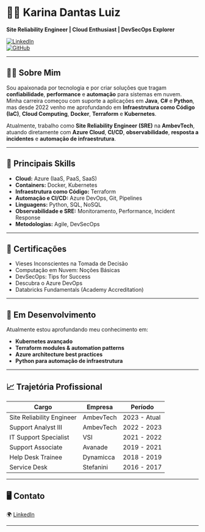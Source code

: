 # 👩‍💻 Karina Dantas Luiz

**Site Reliability Engineer | Cloud Enthusiast | DevSecOps Explorer**

[![LinkedIn](https://img.shields.io/badge/LinkedIn-Connect-blue?logo=linkedin)](https://www.linkedin.com/in/okarinadantas)  
[![GitHub](https://img.shields.io/badge/GitHub-Profile-black?logo=github)](https://github.com/okarinadantas)

---

## 🧑‍💻 Sobre Mim

Sou apaixonada por tecnologia e por criar soluções que tragam **confiabilidade**, **performance** e **automação** para sistemas em nuvem. Minha carreira começou com suporte a aplicações em **Java**, **C#** e **Python**, mas desde 2022 venho me aprofundando em **Infraestrutura como Código (IaC)**, **Cloud Computing**, **Docker**, **Terraform** e **Kubernetes**.

Atualmente, trabalho como **Site Reliability Engineer (SRE)** na **AmbevTech**, atuando diretamente com **Azure Cloud**, **CI/CD**, **observabilidade**, **resposta a incidentes** e **automação de infraestrutura**.

---

## 🚀 Principais Skills

- **Cloud:** Azure (IaaS, PaaS, SaaS)
- **Containers:** Docker, Kubernetes
- **Infraestrutura como Código:** Terraform
- **Automação e CI/CD:** Azure DevOps, Git, Pipelines
- **Linguagens:** Python, SQL, NoSQL
- **Observabilidade e SRE:** Monitoramento, Performance, Incident Response
- **Metodologias:** Agile, DevSecOps

---

## 🏅 Certificações

- Vieses Inconscientes na Tomada de Decisão
- Computação em Nuvem: Noções Básicas
- DevSecOps: Tips for Success
- Descubra o Azure DevOps
- Databricks Fundamentals (Academy Accreditation)

---

## 🌱 Em Desenvolvimento

Atualmente estou aprofundando meu conhecimento em:

- **Kubernetes avançado**
- **Terraform modules & automation patterns**
- **Azure architecture best practices**
- **Python para automação de infraestrutura**

---

## 📈 Trajetória Profissional

| Cargo                           | Empresa      | Período         |
|--------------------------------|--------------|----------------|
| Site Reliability Engineer      | AmbevTech    | 2023 - Atual   |
| Support Analyst III            | AmbevTech    | 2022 - 2023    |
| IT Support Specialist          | VSI          | 2021 - 2022    |
| Support Associate              | Avanade      | 2019 - 2021    |
| Help Desk Trainee              | Dynamicca    | 2018 - 2019    |
| Service Desk                   | Stefanini    | 2016 - 2017    |

---

## 🖥️ Contato

🌍 [LinkedIn](https://www.linkedin.com/in/okarinadantas)  

---

